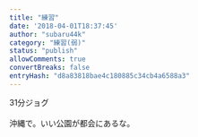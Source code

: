 ```yaml
---
title: "練習"
date: '2018-04-01T18:37:45'
author: "subaru44k"
category: "練習(弱)"
status: "publish"
allowComments: true
convertBreaks: false
entryHash: "d8a83818bae4c180885c34cb4a6588a3"
---
```

31分ジョグ<br>
<br>
沖縄で。いい公園が都会にあるな。

